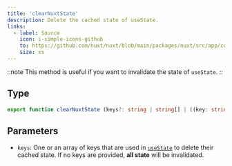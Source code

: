```yaml
---
title: 'clearNuxtState'
description: Delete the cached state of useState.
links:
  - label: Source
    icon: i-simple-icons-github
    to: https://github.com/nuxt/nuxt/blob/main/packages/nuxt/src/app/composables/state.ts
    size: xs
---
```


::note
This method is useful if you want to invalidate the state of `useState`.
::

## Type

```ts [Signature]
export function clearNuxtState (keys?: string | string[] | ((key: string) => boolean)): void
```

## Parameters

- `keys`: One or an array of keys that are used in [`useState`](/docs/4.x/api/composables/use-state) to delete their cached state. If no keys are provided, **all state** will be invalidated.
